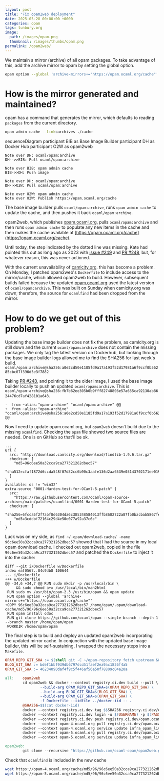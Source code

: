 ```yaml
---
layout: post
title: "Fix opam2web deployment"
date: 2025-05-28 00:00:00 +0000
categories: opam
tags: tunbury.org
image:
  path: /images/opam.png
  thumbnail: /images/thumbs/opam.png
permalink: /opam2web/
---
```


We maintain a mirror (archive) of all opam packages. To take advantage of this, add the archive mirror to opam by setting the global option.

```sh
opam option --global 'archive-mirrors+="https://opam.ocaml.org/cache"'
```

# How is the mirror generated and maintained?

opam has a command that generates the mirror, which defaults to reading `packages` from the current directory.

```sh
opam admin cache --link=archives ./cache
```

<div class="mermaid">
sequenceDiagram
    participant BIB as Base Image Builder
    participant DH as Docker Hub
    participant O2W as opam2web

    Note over DH: ocaml/opam:archive
    DH-->>BIB: Pull ocaml/opam:archive

    Note over BIB: opam admin cache
    BIB->>DH: Push image

    Note over DH: ocaml/opam:archive
    DH->>O2W: Pull ocaml/opam:archive

    Note over O2W: opam admin cache
    Note over O2W: Publish https://opam.ocaml.org/cache
</div>

The base image builder pulls `ocaml/opam:archive`, runs `opam admin cache` to update the cache, and then pushes it back `ocaml/opam:archive`.

opam2web, which publishes [opam.ocaml.org](https://opam.ocaml.org), pulls `ocaml/opam:archive` and then runs `opam admin cache` to populate any new items in the cache and then makes the cache available at [https://opam.ocaml.org/cache](https://opam.ocaml.org/cache).

Until today, the step indicated by the dotted line was missing. Kate had pointed this out as long ago as 2023 with [issue #249](https://github.com/ocurrent/docker-base-images/issues/249) and [PR #248](https://github.com/ocurrent/docker-base-images/pull/248), but, for whatever reason, this was never actioned.

With the current unavailability of [camlcity.org](camlcity.org), this has become a problem. On Monday, I patched opam2web's `Dockerfile` to include access to the mirror/cache, which allowed opam2web to build. However, subsequent builds failed because the updated [opam.ocaml.org](https://opam.ocaml.org) used the latest version of `ocaml/opam:archive`. This was built on Sunday when camlcity.org was down; therefore, the source for `ocamlfind` had been dropped from the mirror.

# How to do we get out of this problem?

Updating the base image builder does not fix the problem, as camlcity.org is still down and the current `ocaml/opam:archive` does not contain the missing packages. We only tag the latest version on Dockerhub, but looking through the base image builder logs allowed me to find the SHA256 for last week's build.  `ocaml/opam:archive@sha256:a0e2cd50e1185fd9a17a193f52d17981a6f9ccf0b56285cbc07f396d5e3f7882`

Taking [PR #248](https://github.com/ocurrent/docker-base-images/pull/248), and pointing it to the older image, I used the base image builder locally to push an updated `ocaml/opam:archive`. This is `ocaml/opam:archive@sha256:fb7b62ee305b0b9fff82748803e57a655ca92130ab8624476cd7af428101a643`.

```
-  from ~alias:"opam-archive" "ocaml/opam:archive" @@
+  from ~alias:"opam-archive" "ocaml/opam:archive@sha256:a0e2cd50e1185fd9a17a193f52d17981a6f9ccf0b56285cbc07f396d5e3f7882" @@
```

Now I need to update opam.ocaml.org, but `opam2web` doesn't build due to the missing `ocamlfind`.  Checking the `opam` file showed two source files are needed. One is on GitHub so that'll be ok.

```
...
url {
  src: "http://download.camlcity.org/download/findlib-1.9.6.tar.gz"
  checksum: [
    "md5=96c6ee50a32cca9ca277321262dbec57"
    "sha512=cfaf1872d6ccda548f07d32cc6b90c3aafe136d2aa6539e03143702171ee0199add55269bba894c77115535dc46a5835901a5d7c75768999e72db503bfd83027"
  ]
}
available: os != "win32"
extra-source "0001-Harden-test-for-OCaml-5.patch" {
  src:
    "https://raw.githubusercontent.com/ocaml/opam-source-archives/main/patches/ocamlfind/0001-Harden-test-for-OCaml-5.patch"
  checksum: [
    "sha256=6fcca5f2f7abf8d6304da6c385348584013ffb8602722a87fb0bacbab5867fe8"
    "md5=3cddbf72164c29d4e50e077a92a37c6c"
  ]
}
```

Luck was on my side, as `find ~/.opam/download-cache/ -name 96c6ee50a32cca9ca277321262dbec57` showed that I had the source in my local opam download cache. I checked out opam2web, copied in the file `96c6ee50a32cca9ca277321262dbec57` and patched the `Dockerfile` to inject it into the cache:

```
diff --git i/Dockerfile w/Dockerfile
index eaf0567..84c9db8 100644
--- i/Dockerfile
+++ w/Dockerfile
@@ -34,6 +34,7 @@ RUN sudo mkdir -p /usr/local/bin \
     && sudo chmod a+x /usr/local/bin/man2html
 RUN sudo mv /usr/bin/opam-2.3 /usr/bin/opam && opam update
 RUN opam option --global 'archive-mirrors+="https://opam.ocaml.org/cache"'
+COPY 96c6ee50a32cca9ca277321262dbec57 /home/opam/.opam/download-cache/md5/96/96c6ee50a32cca9ca277321262dbec57
 RUN opam install odoc
 RUN git clone https://github.com/ocaml/opam --single-branch --depth 1 --branch master /home/opam/opam
 WORKDIR /home/opam/opam
```

The final step is to build and deploy an updated opam2web incorporating the updated mirror cache. In conjunction with the updated base image builder, this will be self-sustaining. I wrapped the necessary steps into a `Makefile`.

```makefile
OPAM_REPO_GIT_SHA := $(shell git -C ~/opam-repository fetch upstream && git -C ~/opam-repository rev-parse upstream/master)
BLOG_GIT_SHA := bdef1bbf939db6797dcd51faef2ea9ac1826f4a5
OPAM_GIT_SHA := 46234090daf4f9c5f446af56a50f78809c04a20a

all:    opam2web
        cd opam2web && docker --context registry.ci.dev build --pull \
                --build-arg OPAM_REPO_GIT_SHA=$(OPAM_REPO_GIT_SHA) \
                --build-arg BLOG_GIT_SHA=$(BLOG_GIT_SHA) \
                --build-arg OPAM_GIT_SHA=$(OPAM_GIT_SHA) \
                -f Dockerfile --iidfile ../docker-iid -- .
        @SHA256=$$(cat docker-iid)
        docker --context registry.ci.dev tag $$SHA256 registry.ci.dev/opam.ocaml.org:live
        docker --context registry.ci.dev login -u $(USERNAME) -p $(PASSWORD) registry.ci.dev
        docker --context registry.ci.dev push registry.ci.dev/opam.ocaml.org:live
        docker --context opam-4.ocaml.org pull registry.ci.dev/opam.ocaml.org:live
        docker --context opam-4.ocaml.org service update infra_opam_live --image $$SHA256
        docker --context opam-5.ocaml.org pull registry.ci.dev/opam.ocaml.org:live
        docker --context opam-5.ocaml.org service update infra_opam_live --image $$SHA256

opam2web:
        git clone --recursive "https://github.com/ocaml-opam/opam2web.git" -b "live"
```

Check that `ocamlfind` is included in the new cache

```sh
wget https://opam-4.ocaml.org/cache/md5/96/96c6ee50a32cca9ca277321262dbec57
wget https://opam-5.ocaml.org/cache/md5/96/96c6ee50a32cca9ca277321262dbec57

```

